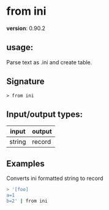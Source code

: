 # from ini

**version**: 0.90.2

## **usage**:

Parse text as .ini and create table.

## Signature

`> from ini `

## Input/output types:

| input  | output |
| ------ | ------ |
| string | record |

## Examples

Converts ini formatted string to record

```bash
> '[foo]
a=1
b=2' | from ini
```
